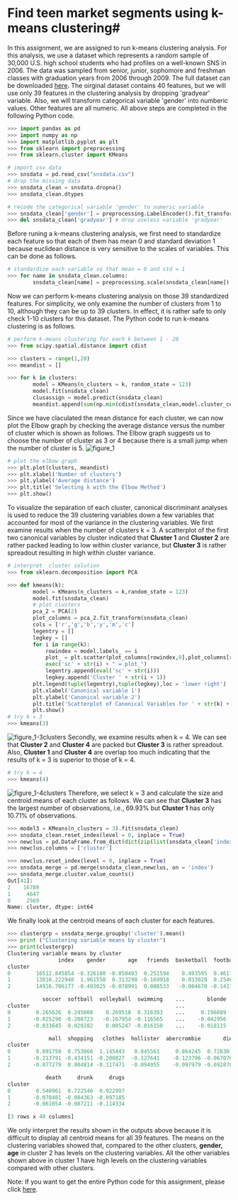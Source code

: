 # Find teen market segments using k-means clustering#

In this assignment, we are assigned to run k-means clustering analysis. For this analysis, we use a dataset which represents a random sample of 30,000 U.S. high school students who had profiles on a well-known SNS in 2006. The data was sampled from senior, junior, sophomore and freshman classes with graduation years from 2006 through 2009. The full dataset can be downloaded [here](https://github.com/debinqiu/ML_Course/blob/master/Week_4/snsdata.csv). The oirginal dataset contains 40 features, but we will use only 39 features in the clustering analysis by dropping 'gradyear' variable. Also, we will transform categorical variable 'gender' into numberic values. Other features are all numeric. All above steps are completed in the following Python code. 
```python
>>> import pandas as pd
>>> import numpy as np
>>> import matplotlib.pyplot as plt
>>> from sklearn import preprocessing
>>> from sklearn.cluster import KMeans

# import csv data
>>> snsdata = pd.read_csv("snsdata.csv")
# drop the missing data
>>> snsdata_clean = snsdata.dropna()
>>> snsdata_clean.dtypes

# recode the categorical variable 'gender' to numeric variable
>>> snsdata_clean['gender'] = preprocessing.LabelEncoder().fit_transform(snsdata_clean['gender'])
>>> del snsdata_clean['gradyear'] # drop useless variable 'gradyear'
```

Before runing a k-means clustering analysis, we first need to standardize each feature so that each of them has mean 0 and standard deviation 1 because euclidean distance is very sensitive to the scales of variables. This can be done as follows.
```python
# standardize each variable so that mean = 0 and std = 1
>>> for name in snsdata_clean.columns:
        snsdata_clean[name] = preprocessing.scale(snsdata_clean[name]).astype('float64')
```

Now we can perform k-means clustering analysis on those 39 standardized features. For simplicity, we only examine the number of clusters from 1 to 10, although they can be up to 39 clusters. In effect, it is rather safe to only check 1-10 clusters for this dataset. The Python code to run k-means clustering is as follows.
```python
# perform k-means clustering for each k between 1 - 20   
>>> from scipy.spatial.distance import cdist

>>> clusters = range(1,20)
>>> meandist = []

>>> for k in clusters:
        model = KMeans(n_clusters = k, random_state = 123)
        model.fit(snsdata_clean)
        clusassign = model.predict(snsdata_clean)
        meandist.append(sum(np.min(cdist(snsdata_clean,model.cluster_centers_,'euclidean'), axis = 1))/snsdata_clean.shape[0])
```
Since we have claculated the mean distance for each cluster, we can now plot the Elbow graph by checking the average distance versus the number of cluster which is shown as follows. The Elbow graph suggests us to choose the number of cluster as 3 or 4 because there is a small jump when the number of cluster is 5. 
![figure_1](https://cloud.githubusercontent.com/assets/16762941/13307691/2215d220-db3b-11e5-8ef1-342db76203aa.png)
```python
# plot the elbow graph    
>>> plt.plot(clusters, meandist)
>>> plt.xlabel('Number of clusters')
>>> plt.ylabel('Average distance')
>>> plt.title('Selecting k with the Elbow Method')
>>> plt.show()
```

To visualize the separation of each cluster, canonical discriminant analyses is used to reduce the 39 clustering variables down a few variables that accounted for most of the variance in the clustering variables. We first examine results when the number of clusters k = 3. A scatterplot of the first two canonical variables by cluster indicated that **Cluster 1** and **Cluster 2** are rather packed leading to low within cluster variance, but **Cluster 3** is rather spreadout resulting in high within cluster variance. 
```python
# interpret  cluster solution
>>> from sklearn.decomposition import PCA

>>> def kmeans(k):
        model = KMeans(n_clusters = k,random_state = 123)
        model.fit(snsdata_clean)
        # plot clusters
        pca_2 = PCA(2)
        plot_columns = pca_2.fit_transform(snsdata_clean)
        cols = ['r','g','b','y','m','c']
        legentry = []
        legkey = []
        for i in range(k):
            rowindex = model.labels_ == i
            plot_ = plt.scatter(plot_columns[rowindex,0],plot_columns[rowindex,1], c = cols[i],)
            exec('sc' + str(i) + " = plot_")
            legentry.append(eval('sc' + str(i)))
            legkey.append('Cluster ' + str(i + 1))
        plt.legend(tuple(legentry),tuple(legkey),loc = 'lower right')
        plt.xlabel('Canonical variable 1')
        plt.ylabel('Canonical variable 2')
        plt.title('Scatterplot of Canonical Variables for ' + str(k) + ' Clusters')
        plt.show() 
# try k = 3 
>>> kmeans(3)
```
![figure_1-3clusters](https://cloud.githubusercontent.com/assets/16762941/13307696/26039174-db3b-11e5-91db-2ab48cc1b774.png)
Secondly, we examine results when k = 4. We can see that **Cluster 2** and **Cluster 4** are packed but **Cluster 3** is rather spreadout. Also, **Cluster 1** and **Cluster 4** are overlap too much indicating that the results of k = 3 is superior to those of k = 4. 
```python
# try k = 4 
>>> kmeans(4)
```
![figure_1-4clusters](https://cloud.githubusercontent.com/assets/16762941/13307699/27dde422-db3b-11e5-9784-d3fa5b146771.png)
Therefore, we select k = 3 and calculate the size and centroid means of each cluster as follows. We can see that **Cluster 3** has the largest number of observations, i.e., 69.93% but **Cluster 1** has only 10.71% of observations. 
```python
>>> model3 = KMeans(n_clusters = 3).fit(snsdata_clean)
>>> snsdata_clean.reset_index(level = 0, inplace = True)
>>> newclus = pd.DataFrame.from_dict(dict(zip(list(snsdata_clean['index']),list(model3.labels_))),orient = 'index')
>>> newclus.columns = ['cluster']

>>> newclus.reset_index(level = 0, inplace = True)
>>> snsdata_merge = pd.merge(snsdata_clean,newclus, on = 'index')
>>> snsdata_merge.cluster.value_counts()
Out[41]: 
2    16789
1     4647
0     2569
Name: cluster, dtype: int64
```
We finally look at the centroid means of each cluster for each features. 
```python
>>> clustergrp = snsdata_merge.groupby('cluster').mean()
>>> print ("Clustering variable means by cluster")
>>> print(clustergrp)
Clustering variable means by cluster
                index    gender       age   friends  basketball  football  \
cluster                                                                     
0        16512.845854 -0.326180 -0.050493  0.251594    0.493595  0.461757   
1        13816.222940  1.961558  0.313298 -0.169918    0.033028  0.254605   
2        14916.706177 -0.493025 -0.078991  0.008533   -0.084670 -0.141128   

           soccer  softball  volleyball  swimming    ...       blonde  \
cluster                                              ...                
0        0.265626  0.245008    0.269518  0.316393    ...     0.196089   
1       -0.025290 -0.208723   -0.167954 -0.116565    ...    -0.042956   
2       -0.033645  0.020282    0.005247 -0.016150    ...    -0.018115   

             mall  shopping   clothes  hollister  abercrombie       die  \
cluster                                                                   
0        0.891758  0.753866  1.145443   0.845561     0.864245  0.728301   
1       -0.213791 -0.434151 -0.208827  -0.127641    -0.123796 -0.067070   
2       -0.077279  0.004814 -0.117471  -0.094055    -0.097979 -0.092878   

            death     drunk     drugs  
cluster                                
0        0.540961  0.722546  0.922997  
1       -0.078481 -0.084363 -0.097185  
2       -0.061054 -0.087211 -0.114334  

[3 rows x 40 columns]
```
We only interpret the results shown in the outputs above because it is difficult to display all centroid means for all 39 features. The means on the clustering variables showed that, compared to the other clusters, **gender, age** in cluster 2 has levels on the clustering variables. All the other variables shown above in cluster 1 have high levels on the clustering variables compared with other clusters.    


Note: If you want to get the entire Python code for this assignment, please click [here](https://github.com/debinqiu/ML_Course/blob/master/Week_4/KMeansClustering.py).
